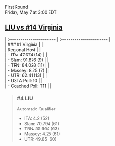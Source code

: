First Round  
Friday, May 7 at 3:00 EDT
## [LIU vs #14 Virginia](https://www.ncaa.com/game/5833666) 

| :------------------------ | :------------------------ |  
| ### #1 Virginia           | |  
| Regional Host             | |  
| - ITA: 47.674 (14)        | |  
| - Slam: 91.876 (9)        | |  
| - TRN: 84.028 (11)        | |  
| - Massey: 8.25 (7)        | |  
| - UTR: 62.41 (13)         | |  
| - USTA Poll: 10           | |  
| - Coached Poll: T11       | |  

> ### #4 LIU  
> Automatic Qualifier  
> - ITA: 4.2 (52)  
> - Slam: 70.794 (61)  
> - TRN: 55.664 (63)  
> - Massey: 4.25 (61)  
> - UTR: 49.85 (60)  